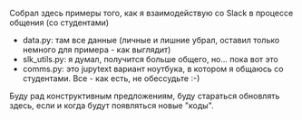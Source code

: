 Собрал здесь примеры того, как я взаимодействую со Slack в процессе общения (со студентами)

* data.py: там все данные (личные и лишние убрал, оставил только немного для примера - как выглядит)
* slk_utils.py: я думал, получится больше общего, но... пока вот это
* comms.py: это jupytext вариант ноутбука, в котором я общаюсь со студентами. Все - как есть, не обессудьте :-)

Буду рад конструктивным предложениям, буду стараться обновлять здесь, если и когда будут появляться новые "коды".
